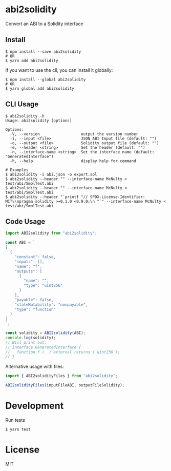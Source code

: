 # abi2solidity

Convert an ABI to a Solidity interface

## Install

```shell
$ npm install --save abi2solidity
# OR
$ yarn add abi2solidity
```

If you want to use the cli, you can install it globally:

```shell
$ npm install --global abi2solidity
# OR
$ yarn global add abi2solidity
```

## CLI Usage

```shell
$ abi2solidity -h
Usage: abi2solidity [options]

Options:
  -V, --version                  output the version number
  -i, --input <file>             JSON ABI Input file (default: "")
  -o, --output <file>            Solidity output file (default: "")
  -e, --header <string>          Set the header (default: "")
  -n, --interface-name <string>  Set the interface name (default: "GeneratedInterface")
  -h, --help                     display help for command

# Examples
$ abi2solidity -i abi.json -o export.sol
$ abi2solidity --header "" --interface-name McNulty < test/abi/SmolTest.abi
$ abi2solidity --header "" --interface-name McNulty < test/abi/SmolTest.abi
$ abi2solidity --header "`printf "// SPDX-License-Identifier: MIT\\npragma solidity >=0.1.0 <0.9.0;\n "`" --interface-name McNulty < test/abi/SmolTest.abi
```

## Code Usage

```js
import ABI2solidity from "abi2solidity";

const ABI = `
[
  {
    "constant": false,
    "inputs": [],
    "name": "f",
    "outputs": [
      {
        "name": "",
        "type": "uint256"
      }
    ],
    "payable": false,
    "stateMutability": "nonpayable",
    "type": "function"
  }
]
`;

const solidity = ABI2solidity(ABI);
console.log(solidity);
// Will print out:
// interface GeneratedInterface {
//   function f (  ) external returns ( uint256 );
// }
```

Alternative usage with files:

```js
import { ABI2solidityFiles } from "abi2solidity";

ABI2solidityFiles(inputFileABI, outputFileSolidity);
```

# Development

Run tests

```shell
$ yarn test
```

# License

MIT
